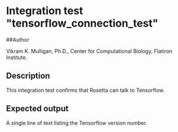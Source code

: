 # Integration test "tensorflow\_connection\_test"

##Author

Vikram K. Mulligan, Ph.D., Center for Computational Biology, Flatiron Institute.

## Description

This integration test confirms that Rosetta can talk to Tensorflow.

## Expected output

A single line of text listing the Tensorflow version number.
